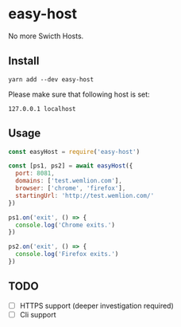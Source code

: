 # easy-host

No more Swicth Hosts.

## Install

```
yarn add --dev easy-host
```

Please make sure that following host is set:

```
127.0.0.1 localhost
```

## Usage

```js
const easyHost = require('easy-host')

const [ps1, ps2] = await easyHost({
  port: 8081,
  domains: ['test.wemlion.com'],
  browser: ['chrome', 'firefox'],
  startingUrl: 'http://test.wemlion.com/'
})

ps1.on('exit', () => {
  console.log('Chrome exits.')
})

ps2.on('exit', () => {
  console.log('Firefox exits.')
})
```

## TODO

- [ ] HTTPS support (deeper investigation required)
- [ ] Cli support
